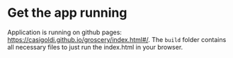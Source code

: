 # Get the app running

Application is running on github pages: https://casigoldi.github.io/groscery/index.html#/. The `build` folder contains all necessary files to just run the index.html in your browser.
